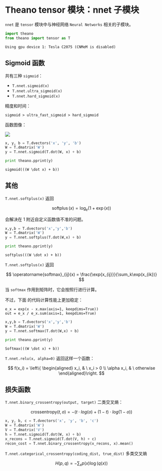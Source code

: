 # Theano tensor 模块：nnet 子模块

`nnet` 是 `tensor` 模块中与神经网络 `Neural Networks` 相关的子模块。


```python
import theano
from theano import tensor as T
```

    Using gpu device 1: Tesla C2075 (CNMeM is disabled)


## Sigmoid 函数

共有三种 `sigmoid`：

- `T.nnet.sigmoid(x)`
- `T.nnet.ultra_sigmoid(x)`
- `T.nnet.hard_sigmoid(x)`

精度和时间：

`sigmoid > ultra_fast_sigmoid > hard_sigmoid`

函数图像：

![](http://deeplearning.net/software/theano/_images/sigmoid_prec.png)


```python
x, y, b = T.dvectors('x', 'y', 'b')
W = T.dmatrix('W')
y = T.nnet.sigmoid(T.dot(W, x) + b)

print theano.pprint(y)
```

    sigmoid(((W \dot x) + b))


## 其他

`T.nnet.softplus(x)` 返回 

$$\operatorname{softplus}(x) = \log_e{\left(1 + \exp(x)\right)}$$

会解决在 1 附近自定义函数值不准的问题。


```python
x,y,b = T.dvectors('x','y','b')
W = T.dmatrix('W')
y = T.nnet.softplus(T.dot(W,x) + b)

print theano.pprint(y)
```

    softplus(((W \dot x) + b))


`T.nnet.softplus(x)` 返回 

$$
\operatorname{softmax}_{ij}(x) = \frac{\exp{x_{ij}}}{\sum_k\exp(x_{ik})}
$$

当 `softmax` 作用到矩阵时，它会按照行进行计算。

不过，下面
的代码计算性能上更加稳定：

```
e_x = exp(x - x.max(axis=1, keepdims=True))
out = e_x / e_x.sum(axis=1, keepdims=True)
```


```python
x,y,b = T.dvectors('x','y','b')
W = T.dmatrix('W')
y = T.nnet.softmax(T.dot(W,x) + b)

print theano.pprint(y)
```

    Softmax(((W \dot x) + b))


`T.nnet.relu(x, alpha=0)` 返回这样一个函数：

$$
f(x_i) = \left\{
\begin{aligned}
x_i, & \ x_i > 0 \\
\alpha x_i, & \ otherwise
\end{aligned}\right.
$$

## 损失函数

`T.nnet.binary_crossentropy(output, target)` 二类交叉熵：

$$
\text{crossentropy}(t,o) = -(t\cdot log(o) + (1 - t) \cdot log(1 - o))
$$


```python
x, y, b, c = T.dvectors('x', 'y', 'b', 'c')
W = T.dmatrix('W')
V = T.dmatrix('V')
h = T.nnet.sigmoid(T.dot(W, x) + b)
x_recons = T.nnet.sigmoid(T.dot(V, h) + c)
recon_cost = T.nnet.binary_crossentropy(x_recons, x).mean()
```

`T.nnet.categorical_crossentropy(coding_dist, true_dist)` 多类交叉熵

$$
H(p,q) = - \sum_x p(x) \log(q(x))
$$
